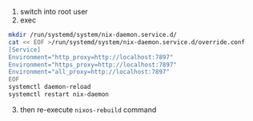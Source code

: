 1. switch into root user
2. exec
```bash
mkdir /run/systemd/system/nix-daemon.service.d/
cat << EOF >/run/systemd/system/nix-daemon.service.d/override.conf  
[Service]
Environment="http_proxy=http://localhost:7897"
Environment="https_proxy=http://localhost:7897"
Environment="all_proxy=http://localhost:7897"
EOF
systemctl daemon-reload
systemctl restart nix-daemon
```
3. then re-execute `nixos-rebuild` command
